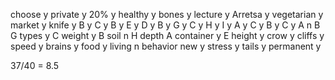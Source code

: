 choose      y
private     y
20%         y
healthy     y
bones       y
lecture     y
Arretsa     y
vegetarian  y
market      y
knife       y
B           y
C           y
B           y
E           y
D           y
B           y
G           y
C           y
H           y
I           y
A           y
C           y
B           y
C           y
A           n B            
G types     y
C weight    y
B soil      n H depth
A container y
E height    y 
crow        y
cliffs      y
speed       y
brains      y
food        y
living      n behavior
new         y
stress      y
tails       y
permanent   y

37/40 = 8.5